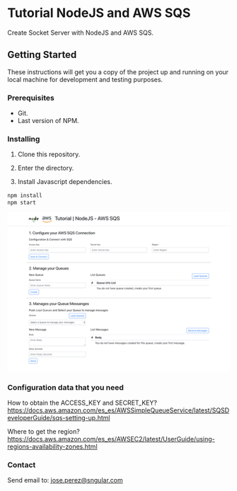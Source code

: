# Tutorial NodeJS and AWS SQS

Create Socket Server with NodeJS and AWS SQS.

## Getting Started

These instructions will get you a copy of the project up and running on your local machine for development and testing purposes.

### Prerequisites

- Git.
- Last version of NPM.

### Installing

1. Clone this repository.

2. Enter the directory.

3. Install Javascript dependencies.

```
npm install
npm start
```

![Screenshot](screenshot.png)

### Configuration data that you need

How to obtain the ACCESS_KEY and SECRET_KEY?
https://docs.aws.amazon.com/es_es/AWSSimpleQueueService/latest/SQSDeveloperGuide/sqs-setting-up.html

Where to get the region? 
https://docs.aws.amazon.com/es_es/AWSEC2/latest/UserGuide/using-regions-availability-zones.html

### Contact

Send email to: jose.perez@sngular.com